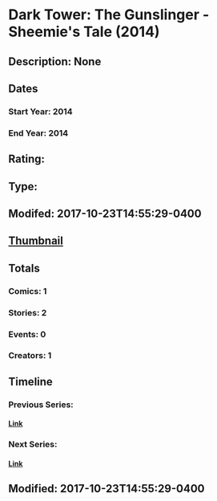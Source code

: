 # Dark Tower: The Gunslinger - Sheemie's Tale (2014)
## Description: None
## Dates
### Start Year: 2014
### End Year: 2014
## Rating: 
## Type: 
## Modifed: 2017-10-23T14:55:29-0400
## [Thumbnail](http://i.annihil.us/u/prod/marvel/i/mg/6/70/543809d94a1cc.jpg)
## Totals
### Comics: 1
### Stories: 2
### Events: 0
### Creators: 1
## Timeline
### Previous Series: 
#### [Link]()
### Next Series: 
#### [Link]()
## Modified: 2017-10-23T14:55:29-0400